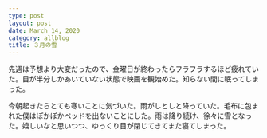 ```yaml
---
type: post
layout: post
date: March 14, 2020
category: allblog
title: ３月の雪
---
```

先週は予想より大変だったので、金曜日が終わったらフラフラするほど疲れていた。目が半分しかあいていない状態で映画を観始めた。知らない間に眠ってしまった。

今朝起きたらとても寒いことに気づいた。雨がしとしと降っていた。毛布に包まれた僕はぽかぽかベッドを出ないことにした。雨は降り続け、徐々に雪となった。嬉しいなと思いつつ、ゆっくり目が閉じてきてまた寝てしまった。
